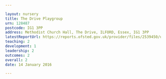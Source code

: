 ```yaml
---

layout: nursery
title: The Drive Playgroup
urn: 128487
postcode: IG1 3PP
address: Methodist Church Hall, The Drive, ILFORD, Essex, IG1 3PP
latestReportUrl: https://reports.ofsted.gov.uk/provider/files/2539450/urn/128487.pdf
teaching: 2
development: 1
leadership: 2
outcomes: 2
overall: 2
date: 14 January 2016

---
```


